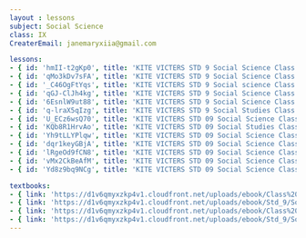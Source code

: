 ```yaml
--- 
layout : lessons 
subject: Social Science
class: IX
CreaterEmail: janemaryxiia@gmail.com

lessons: 
- { id: 'hmII-t2gKp0', title: 'KITE VICTERS STD 9 Social Science Class 01(First Bell-ഫസ്റ്റ് ബെല്‍)' }
- { id: 'qMo3kDv7sFA', title: 'KITE VICTERS STD 9 Social Science Class 02 (First Bell-ഫസ്റ്റ് ബെല്‍)' }
- { id: '_C46OgFtYqs', title: 'KITE VICTERS STD 9 Social science Class 03 (First Bell-ഫസ്റ്റ് ബെല്‍)' }
- { id: 'qGJ-ClJh4kg', title: 'KITE VICTERS STD 9 Social Science Class 04 (First Bell-ഫസ്റ്റ് ബെല്‍)' }
- { id: '6EsnlW9ut88', title: 'KITE VICTERS STD 9 Social Science Class 05 (First Bell-ഫസ്റ്റ് ബെല്‍)' }
- { id: 'q-lraX5qIzg', title: 'KITE VICTERS STD 9 Social Studies Class 06 (First Bell-ഫസ്റ്റ് ബെല്‍)' }
- { id: 'U_ECz6wsQ70', title: 'KITE VICTERS STD 09 Social Science Class 07 (First Bell-ഫസ്റ്റ് ബെല്‍)' }
- { id: 'KQb8R1HrvAo', title: 'KITE VICTERS STD 09 Social Studies Class 08 (First Bell-ഫസ്റ്റ് ബെല്‍)' }
- { id: 'Yh9tLLYPlqw', title: 'KITE VICTERS STD 09 Social Science Class 09 (First Bell-ഫസ്റ്റ് ബെല്‍)' }
- { id: 'dqr1keyGBjA', title: 'KITE VICTERS STD 09 Social Science Class 10 (First Bell-ഫസ്റ്റ് ബെല്‍)' }
- { id: 'lRgeOd9fCN8', title: 'KITE VICTERS STD 09 Social Science Class 11 (First Bell-ഫസ്റ്റ് ബെല്‍)' }
- { id: 'vMx2CkBeAfM', title: 'KITE VICTERS STD 09 Social Science Class 12 (First Bell-ഫസ്റ്റ് ബെല്‍)' }
- { id: 'Yd8z9bq9NCg', title: 'KITE VICTERS STD 09 Social Science Class 13 (First Bell-ഫസ്റ്റ് ബെല്‍)' }

textbooks:
- { link: 'https://d1v6qmyxzkp4v1.cloudfront.net/uploads/ebook/Class%209/SocialSci_I_IX_M_Vol_1/SocialSci_I_IX_M_Vol_1.pdf', title: 'SocialI Part -1' , medium: 'Malayalam' }
- { link: 'https://d1v6qmyxzkp4v1.cloudfront.net/uploads/ebook/Std_9/Social%20Science-I-9-Mal_Vol-2/Social%20Science-I-9-Mal_Vol-2.pdf', title: 'SocialI Part -2' , medium: 'Malayalam' }
- { link: 'https://d1v6qmyxzkp4v1.cloudfront.net/uploads/ebook/Class%209/SS_2_mal_1/SS_2_mal_1.pdf', title: 'SocialII Part -1' , medium: 'Malayalam' }
- { link: 'https://d1v6qmyxzkp4v1.cloudfront.net/uploads/ebook/Std_9/Social%20Science-II-IX-(M)-Vol-2/Social%20Science-II-IX-(M)-Vol-2.pdf', title: 'SocialII Part -2' , medium: 'Malayalam' }
---
```

